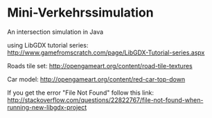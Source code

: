 # Mini-Verkehrssimulation
An intersection simulation in Java

using LibGDX tutorial series: http://www.gamefromscratch.com/page/LibGDX-Tutorial-series.aspx  

Roads tile set: http://opengameart.org/content/road-tile-textures

Car model: http://opengameart.org/content/red-car-top-down

If you get the error "File Not Found" follow this link:
http://stackoverflow.com/questions/22822767/file-not-found-when-running-new-libgdx-project

